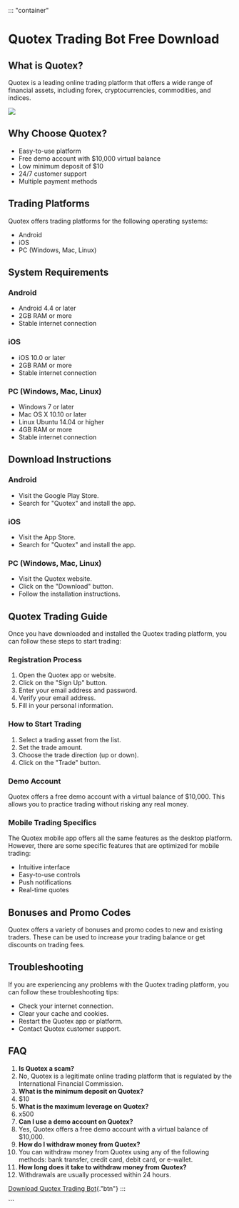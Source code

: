::: \"container\"
# Quotex Trading Bot Free Download

## What is Quotex?

Quotex is a leading online trading platform that offers a wide range of
financial assets, including forex, cryptocurrencies, commodities, and
indices.

[![](https://static.quotex.io/files/1_en/300_250.jpg)](https://traff.sbs/brokerqxsignupf)

## Why Choose Quotex?

-   Easy-to-use platform
-   Free demo account with \$10,000 virtual balance
-   Low minimum deposit of \$10
-   24/7 customer support
-   Multiple payment methods

## Trading Platforms

Quotex offers trading platforms for the following operating systems:

-   Android
-   iOS
-   PC (Windows, Mac, Linux)

## System Requirements

### Android

-   Android 4.4 or later
-   2GB RAM or more
-   Stable internet connection

### iOS

-   iOS 10.0 or later
-   2GB RAM or more
-   Stable internet connection

### PC (Windows, Mac, Linux)

-   Windows 7 or later
-   Mac OS X 10.10 or later
-   Linux Ubuntu 14.04 or higher
-   4GB RAM or more
-   Stable internet connection

## Download Instructions

### Android

-   Visit the Google Play Store.
-   Search for "Quotex" and install the app.

### iOS

-   Visit the App Store.
-   Search for "Quotex" and install the app.

### PC (Windows, Mac, Linux)

-   Visit the Quotex website.
-   Click on the "Download" button.
-   Follow the installation instructions.

## Quotex Trading Guide

Once you have downloaded and installed the Quotex trading platform, you
can follow these steps to start trading:

### Registration Process

1.  Open the Quotex app or website.
2.  Click on the "Sign Up" button.
3.  Enter your email address and password.
4.  Verify your email address.
5.  Fill in your personal information.

### How to Start Trading

1.  Select a trading asset from the list.
2.  Set the trade amount.
3.  Choose the trade direction (up or down).
4.  Click on the "Trade" button.

### Demo Account

Quotex offers a free demo account with a virtual balance of \$10,000.
This allows you to practice trading without risking any real money.

### Mobile Trading Specifics

The Quotex mobile app offers all the same features as the desktop
platform. However, there are some specific features that are optimized
for mobile trading:

-   Intuitive interface
-   Easy-to-use controls
-   Push notifications
-   Real-time quotes

## Bonuses and Promo Codes

Quotex offers a variety of bonuses and promo codes to new and existing
traders. These can be used to increase your trading balance or get
discounts on trading fees.

## Troubleshooting

If you are experiencing any problems with the Quotex trading platform,
you can follow these troubleshooting tips:

-   Check your internet connection.
-   Clear your cache and cookies.
-   Restart the Quotex app or platform.
-   Contact Quotex customer support.

## FAQ

1.  **Is Quotex a scam?**
2.  No, Quotex is a legitimate online trading platform that is regulated
    by the International Financial Commission.
3.  **What is the minimum deposit on Quotex?**
4.  \$10
5.  **What is the maximum leverage on Quotex?**
6.  x500
7.  **Can I use a demo account on Quotex?**
8.  Yes, Quotex offers a free demo account with a virtual balance of
    \$10,000.
9.  **How do I withdraw money from Quotex?**
10. You can withdraw money from Quotex using any of the following
    methods: bank transfer, credit card, debit card, or e-wallet.
11. **How long does it take to withdraw money from Quotex?**
12. Withdrawals are usually processed within 24 hours.

[Download Quotex Trading
Bot](\%22https://traff.sbs/quotexonelink\%22){."btn"}
:::

\`\`\`

